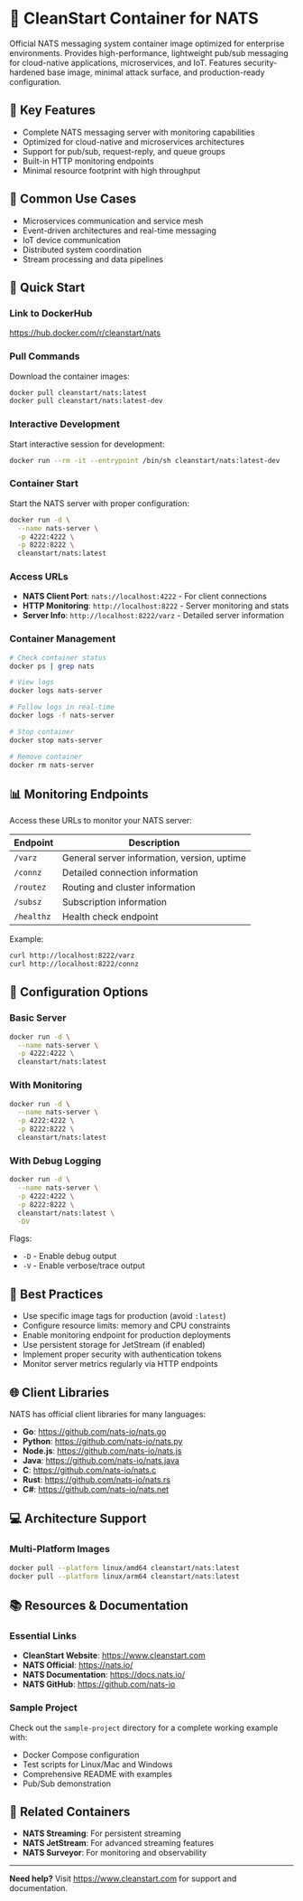 # 📨 CleanStart Container for NATS

Official NATS messaging system container image optimized for enterprise environments. Provides high-performance, lightweight pub/sub messaging for cloud-native applications, microservices, and IoT. Features security-hardened base image, minimal attack surface, and production-ready configuration.

## 🌟 Key Features

* Complete NATS messaging server with monitoring capabilities
* Optimized for cloud-native and microservices architectures
* Support for pub/sub, request-reply, and queue groups
* Built-in HTTP monitoring endpoints
* Minimal resource footprint with high throughput

## 🎯 Common Use Cases

* Microservices communication and service mesh
* Event-driven architectures and real-time messaging
* IoT device communication
* Distributed system coordination
* Stream processing and data pipelines

## 🚀 Quick Start

### Link to DockerHub

https://hub.docker.com/r/cleanstart/nats

### Pull Commands

Download the container images:

```bash
docker pull cleanstart/nats:latest
docker pull cleanstart/nats:latest-dev
```

### Interactive Development

Start interactive session for development:

```bash
docker run --rm -it --entrypoint /bin/sh cleanstart/nats:latest-dev
```

### Container Start

Start the NATS server with proper configuration:

```bash
docker run -d \
  --name nats-server \
  -p 4222:4222 \
  -p 8222:8222 \
  cleanstart/nats:latest
```

### Access URLs

* **NATS Client Port**: `nats://localhost:4222` - For client connections
* **HTTP Monitoring**: `http://localhost:8222` - Server monitoring and stats
* **Server Info**: `http://localhost:8222/varz` - Detailed server information

### Container Management

```bash
# Check container status
docker ps | grep nats

# View logs
docker logs nats-server

# Follow logs in real-time
docker logs -f nats-server

# Stop container
docker stop nats-server

# Remove container
docker rm nats-server
```

## 📊 Monitoring Endpoints

Access these URLs to monitor your NATS server:

| Endpoint | Description |
|----------|-------------|
| `/varz` | General server information, version, uptime |
| `/connz` | Detailed connection information |
| `/routez` | Routing and cluster information |
| `/subsz` | Subscription information |
| `/healthz` | Health check endpoint |

Example:
```bash
curl http://localhost:8222/varz
curl http://localhost:8222/connz
```

## 🔧 Configuration Options

### Basic Server

```bash
docker run -d \
  --name nats-server \
  -p 4222:4222 \
  cleanstart/nats:latest
```

### With Monitoring

```bash
docker run -d \
  --name nats-server \
  -p 4222:4222 \
  -p 8222:8222 \
  cleanstart/nats:latest
```

### With Debug Logging

```bash
docker run -d \
  --name nats-server \
  -p 4222:4222 \
  -p 8222:8222 \
  cleanstart/nats:latest \
  -DV
```

Flags:
- `-D` - Enable debug output
- `-V` - Enable verbose/trace output

## 🎯 Best Practices

* Use specific image tags for production (avoid `:latest`)
* Configure resource limits: memory and CPU constraints
* Enable monitoring endpoint for production deployments
* Use persistent storage for JetStream (if enabled)
* Implement proper security with authentication tokens
* Monitor server metrics regularly via HTTP endpoints

## 🌐 Client Libraries

NATS has official client libraries for many languages:

- **Go**: https://github.com/nats-io/nats.go
- **Python**: https://github.com/nats-io/nats.py
- **Node.js**: https://github.com/nats-io/nats.js
- **Java**: https://github.com/nats-io/nats.java
- **C**: https://github.com/nats-io/nats.c
- **Rust**: https://github.com/nats-io/nats.rs
- **C#**: https://github.com/nats-io/nats.net

## 💻 Architecture Support

### Multi-Platform Images

```bash
docker pull --platform linux/amd64 cleanstart/nats:latest
docker pull --platform linux/arm64 cleanstart/nats:latest
```

## 📚 Resources & Documentation

### Essential Links

* **CleanStart Website**: https://www.cleanstart.com
* **NATS Official**: https://nats.io/
* **NATS Documentation**: https://docs.nats.io/
* **NATS GitHub**: https://github.com/nats-io

### Sample Project

Check out the `sample-project` directory for a complete working example with:
- Docker Compose configuration
- Test scripts for Linux/Mac and Windows
- Comprehensive README with examples
- Pub/Sub demonstration

## 🔗 Related Containers

- **NATS Streaming**: For persistent streaming
- **NATS JetStream**: For advanced streaming features
- **NATS Surveyor**: For monitoring and observability

---

**Need help?** Visit https://www.cleanstart.com for support and documentation.

